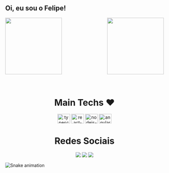 ## Oi, eu sou o Felipe!

<div>
  <img  height="180em" src="https://github-readme-stats.vercel.app/api?username=lipesalomao&show_icons=true&theme=midnight-purple&include_all_commits=true&count_private=true"/>
  <img align="right" height="180em" src="https://github-readme-stats.vercel.app/api/top-langs/?username=lipesalomao&layout=compact&langs_count=16&theme=midnight-purple"/>
</div>
<br>

<div  align="center"> 
  <div style="display: inline_block"><br>
    <h1 align="center">Main Techs ❤</h1>
    <img align="center" height="30" width="40" alt="typescript-icon" src="https://cdn.jsdelivr.net/gh/devicons/devicon/icons/typescript/typescript-original.svg" />
    <img align="center" height="30" width="40" alt="react-icon" src="https://cdn.jsdelivr.net/gh/devicons/devicon/icons/react/react-original.svg" />
    <img align="center" height="30" width="40" alt="nodejs-icon" src="https://cdn.jsdelivr.net/gh/devicons/devicon/icons/nodejs/nodejs-original.svg">
    <img align="center" height="30" width="40" alt="angular-icon" src="https://cdn.jsdelivr.net/gh/devicons/devicon/icons/angularjs/angularjs-original.svg">
   </div>
    
  
  <h1 align="center">Redes Sociais</h1>
     <a href="https://instagram.com/lipe.salomao" target="_blank"><img src="https://img.shields.io/badge/-Instagram-%23E4405F?style=for-the-badge&logo=instagram&logoColor=white" target="_blank"></a>
     <a href = "mailto:felipe.salomao.f@gmail.com"><img src="https://img.shields.io/badge/-Gmail-%23333?style=for-the-badge&logo=gmail&logoColor=white" target="_blank"></a>
     <a href="https://www.linkedin.com/in/lipesalomao/" target="_blank"><img src="https://img.shields.io/badge/-LinkedIn-%230077B5?style=for-the-badge&logo=linkedin&logoColor=white" target="_blank"></a> 
</div>
  
![Snake animation](https://github.com/lipesalomao/lipesalomao/blob/output/github-contribution-grid-snake.svg)
